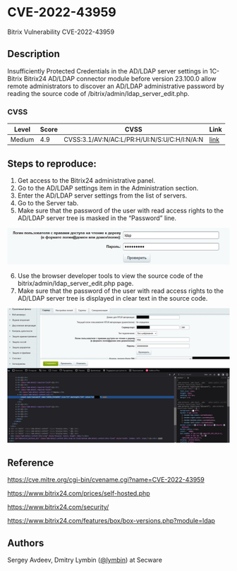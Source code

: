# CVE-2022-43959

Bitrix Vulnerability CVE-2022-43959

## Description

Insufficiently Protected Credentials in the AD/LDAP server settings in 1C-Bitrix Bitrix24 AD/LDAP connector module before version 23.100.0 allow remote administrators to discover an AD/LDAP administrative password by reading the source code of /bitrix/admin/ldap_server_edit.php.

### CVSS

| Level | Score | CVSS | Link |
| ---      | ---       | ---       | ---       |
| Medium | 4.9 | CVSS:3.1/AV:N/AC:L/PR:H/UI:N/S:U/C:H/I:N/A:N | [link](https://nvd.nist.gov/vuln-metrics/cvss/v3-calculator?vector=AV:N/AC:L/PR:H/UI:N/S:U/C:H/I:N/A:N&version=3.1) |

## Steps to reproduce:
1. Get access to the Bitrix24 administrative panel.
2. Go to the AD/LDAP settings item in the Administration section.
3. Enter the AD/LDAP server settings from the list of servers.
4. Go to the Server tab.
5. Make sure that the password of the user with read access rights to the AD/LDAP server tree is masked in the “Password” line.

<img src="/password-view.png">

6. Use the browser developer tools to view the source code of the bitrix/admin/ldap_server_edit.php page.
7. Make sure that the password of the user with read access rights to the AD/LDAP server tree is displayed in clear text in the source code.

<img src="/password.png">

## Reference
https://cve.mitre.org/cgi-bin/cvename.cgi?name=CVE-2022-43959

https://www.bitrix24.com/prices/self-hosted.php

https://www.bitrix24.com/security/

https://www.bitrix24.com/features/box/box-versions.php?module=ldap

## Authors

Sergey Avdeev, Dmitry Lymbin ([@lymbin](https://github.com/lymbin)) at Secware

